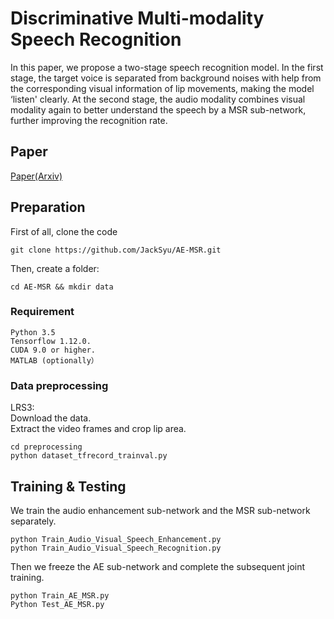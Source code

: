 # Discriminative Multi-modality Speech Recognition
In this paper, we propose a two-stage speech recognition model. In the first stage, the target voice is separated from background noises with help from the corresponding visual information of lip movements, making the model ‘listen' clearly. At the second stage, the audio modality combines visual modality again to better understand the speech by a MSR sub-network, further improving the recognition rate.
## Paper
[Paper(Arxiv)](http://arxiv.org/abs/2005.05592)
## Preparation
First of all, clone the code
```
git clone https://github.com/JackSyu/AE-MSR.git
```
Then, create a folder:
```
cd AE-MSR && mkdir data
```
### Requirement
```
Python 3.5
Tensorflow 1.12.0.
CUDA 9.0 or higher. 
MATLAB (optionally）
```
### Data preprocessing
LRS3:<br>
Download the data.<br>
Extract the video frames and crop lip area.<br>
```
cd preprocessing
python dataset_tfrecord_trainval.py
```
## Training & Testing
We train the audio enhancement sub-network and the MSR sub-network separately.
```
python Train_Audio_Visual_Speech_Enhancement.py
python Train_Audio_Visual_Speech_Recognition.py
```
Then we freeze the AE sub-network and complete the subsequent joint training.
```
python Train_AE_MSR.py
Python Test_AE_MSR.py
```
